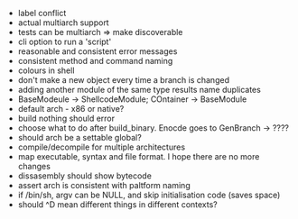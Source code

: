 * label conflict
* actual multiarch support
* tests can be multiarch => make discoverable
* cli option to run a 'script'
* reasonable and consistent error messages
* consistent method and command naming
* colours in shell
* don't make a new object every time a branch is changed
* adding another module of the same type results name duplicates
* BaseModeule -> ShellcodeModule; COntainer -> BaseModule
* default arch - x86 or native?
* build nothing should error
* choose what to do after build_binary. Enocde goes to GenBranch -> ????
* should arch be a settable global?
* compile/decompile for multiple architectures
* map executable, syntax and file format. I hope there are no more changes
* dissasembly should show bytecode
* assert arch is consistent with paltform naming
* if /bin/sh, argv can be NULL, and skip initialisation code (saves space)
* should ^D mean different things in different contexts?
